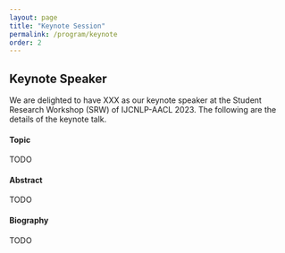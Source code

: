 ```yaml
---
layout: page
title: "Keynote Session"
permalink: /program/keynote
order: 2
---
```


## Keynote Speaker

We are delighted to have XXX as our keynote speaker at the Student Research Workshop (SRW) of IJCNLP-AACL 2023.
The following are the details of the keynote talk.

<!-- <center><img src="/assets/YanranLi.jpg" width="35%"/></center> -->

#### Topic

TODO

#### Abstract

TODO

#### Biography

TODO
